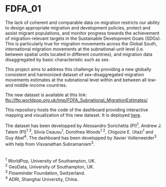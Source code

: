 FDFA\_01
========

The lack of coherent and comparable data on migration restricts our
ability to design appropriate migration and development policies,
protect and assist migrant populations, and monitor progress towards the
achievement of migration-relevant targets in the Sustainable Development
Goals (SDGs). This is particularly true for migration movements across
the Global South, international migration movements at the
subnational-unit level (i.e. between spatial units located in different
countries), and migration data disaggregated by basic characteristic
such as sex.

This project aims to address this challenge by providing a new globally
consistent and harmonized dataset of sex-disaggregated migration
movements estimates at the subnational level within and between all low-
and middle-income countries.

The new dataset is available at this link:
<ftp://ftp.worldpop.org.uk/tmp/FDFA_Subnational_MigrationEstimates/>

This repository hosts the code of the dashboard providing interactive
mapping and visualization of this new dataset. It is deployed
<a href="https://gravier.shinyapps.io/fdfa_01_dev_v4/" target="_blank">here</a>.

The dataset has been developped by Alessandro Sorichetta
(PI)<sup>1</sup>, Andrew J. Tatem (PI)<sup>1</sup> <sup>3</sup>, Silvia
Ceausu<sup>1</sup>, Dorothea Woods<sup>1</sup> <sup>2</sup>, Chigozie E.
Utazi<sup>1</sup> and Guy Abel<sup>4</sup>. The dashboard has been
developped by Xavier Vollenweider<sup>3</sup> with help from Visvanathan
Subramaniam<sup>3</sup>. <br> <br> <br> <sup>1</sup> WorldPop,
University of Southampton, UK.<br> <sup>2</sup> GeoData, University of
Southampton, UK. <br> <sup>3</sup> Flowminder Foundation, Switzerland.
<br> <sup>4</sup> ADRI, Shanghai University, China. <br>
